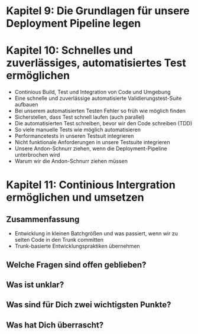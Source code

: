 # Kapitel 9: Die Grundlagen für unsere Deployment Pipeline legen

# Kapitel 10: Schnelles und zuverlässiges, automatisiertes Test ermöglichen

- Continious Build, Test und Integration von Code und Umgebung
- Eine schnelle und zuverlässige automatisierte Validierungstest-Suite aufbauen
- Bei unserem automatisierten Testen Fehler so früh wie möglich finden
- Sicherstellen, dass Test schnell laufen (auch parallel)
- Die automatisierten Test schreiben, bevor wir den Code schreiben (TDD)
- So viele manuelle Tests wie möglich automatisieren
- Performancetests in unseren Testsuit integrieren
- Nicht funktionale Anforderungen in unsere Testsuite integrieren
- Unsere Andon-Schnurr ziehen, wenn die Deployment-Pipeline unterbrochen wird
- Warum wir die Andon-Schnurr ziehen müssen

# Kapitel 11: Continious Intergration ermöglichen und umsetzen
## Zusammenfassung

- Entwicklung in kleinen Batchgrößen und was passiert, wenn wir zu selten Code in den Trunk committen
- Trunk-basierte Entwicklungspraktiken übernehmen

## Welche Fragen sind offen geblieben?

## Was ist unklar?

## Was sind für Dich zwei wichtigsten Punkte?

## Was hat Dich überrascht?

